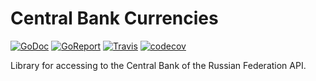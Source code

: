 # Central Bank Currencies

[![GoDoc](https://godoc.org/github.com/kazhuravlev/go-cbrcur?status.png)](https://godoc.org/github.com/kazhuravlev/go-cbrcur)
[![GoReport](https://goreportcard.com/badge/github.com/kazhuravlev/go-cbrcur)](https://goreportcard.com/report/github.com/kazhuravlev/go-cbrcur)
[![Travis](https://travis-ci.org/kazhuravlev/go-cbrcur.svg?branch=master)](https://travis-ci.org/kazhuravlev/go-cbrcur)
[![codecov](https://codecov.io/gh/kazhuravlev/go-cbrcur/branch/master/graph/badge.svg)](https://codecov.io/gh/kazhuravlev/go-cbrcur)

Library for accessing to the Central Bank of the Russian Federation API. 
